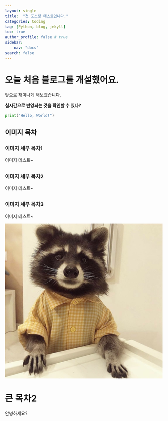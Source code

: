 ```yaml
---
layout: single
title:  "첫 포스팅 테스트입니다."
categories: Coding
tag: [Python, blog, jekyll]
toc: true
author_profile: false # true
sidebar:
    nav: "docs"
search: false
---
```


# 오늘 처음 블로그를 개설했어요.

앞으로 재미나게 해보겠습니다.

**실시간으로 반영되는 것을 확인할 수 있나?**



```python
print("Hello, World!")
```



## 이미지 목차

### 이미지 세부 목차1

이미지 테스트~

## 

### 이미지 세부 목차2

이미지 테스트~

## 

### 이미지 세부 목차3

이미지 테스트~

![racoon01](../images/2022-12-07-first/racoon01.jpg)



# 큰 목차2

안녕하세요?
